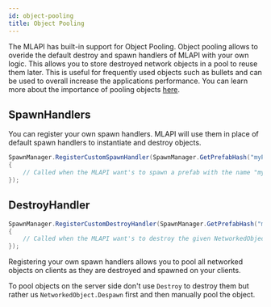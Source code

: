 ```yaml
---
id: object-pooling
title: Object Pooling
---
```


The MLAPI has built-in support for Object Pooling. Object pooling allows to overide the default destroy and spawn handlers of MLAPI with your own logic.
This allows you to store destroyed network objects in a pool to reuse them later. This is useful for frequently used objects such as bullets and can be used to overall increase the applications performance.
You can learn more about the importance of pooling objects [here](https://learn.unity.com/tutorial/introduction-to-object-pooling).

## SpawnHandlers

You can register your own spawn handlers. MLAPI will use them in place of default spawn handlers to instantiate and destroy objects.

```csharp
SpawnManager.RegisterCustomSpawnHandler(SpawnManager.GetPrefabHash("myPrefabName"), (position, rotation, disabled) =>
{
    // Called when the MLAPI want's to spawn a prefab with the name "myPrefabName"
});
```
## DestroyHandler

```csharp
SpawnManager.RegisterCustomDestroyHandler(SpawnManager.GetPrefabHash("myPrefabName"), (networkedObject) =>
{
    // Called when the MLAPI want's to destroy the given NetworkedObject
});
```

Registering your own spawn handlers allows you to pool all networked objects on clients as they are destroyed and spawned on your clients.

To pool objects on the server side don't use `Destroy` to destroy them but rather us `NetworkedObject.Despawn` first and then manually pool the object.
